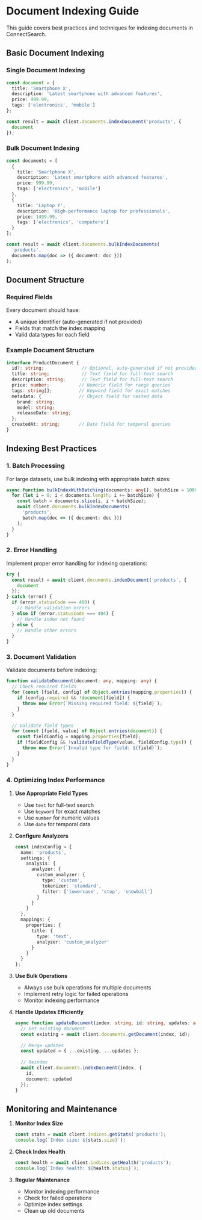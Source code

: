 # Document Indexing Guide

This guide covers best practices and techniques for indexing documents in ConnectSearch.

## Basic Document Indexing

### Single Document Indexing

```typescript
const document = {
  title: 'Smartphone X',
  description: 'Latest smartphone with advanced features',
  price: 999.99,
  tags: ['electronics', 'mobile']
};

const result = await client.documents.indexDocument('products', {
  document
});
```

### Bulk Document Indexing

```typescript
const documents = [
  {
    title: 'Smartphone X',
    description: 'Latest smartphone with advanced features',
    price: 999.99,
    tags: ['electronics', 'mobile']
  },
  {
    title: 'Laptop Y',
    description: 'High-performance laptop for professionals',
    price: 1499.99,
    tags: ['electronics', 'computers']
  }
];

const result = await client.documents.bulkIndexDocuments(
  'products',
  documents.map(doc => ({ document: doc }))
);
```

## Document Structure

### Required Fields

Every document should have:
- A unique identifier (auto-generated if not provided)
- Fields that match the index mapping
- Valid data types for each field

### Example Document Structure

```typescript
interface ProductDocument {
  id?: string;              // Optional, auto-generated if not provided
  title: string;            // Text field for full-text search
  description: string;      // Text field for full-text search
  price: number;           // Numeric field for range queries
  tags: string[];          // Keyword field for exact matches
  metadata: {              // Object field for nested data
    brand: string;
    model: string;
    releaseDate: string;
  };
  createdAt: string;       // Date field for temporal queries
}
```

## Indexing Best Practices

### 1. Batch Processing

For large datasets, use bulk indexing with appropriate batch sizes:

```typescript
async function bulkIndexWithBatching(documents: any[], batchSize = 1000) {
  for (let i = 0; i < documents.length; i += batchSize) {
    const batch = documents.slice(i, i + batchSize);
    await client.documents.bulkIndexDocuments(
      'products',
      batch.map(doc => ({ document: doc }))
    );
  }
}
```

### 2. Error Handling

Implement proper error handling for indexing operations:

```typescript
try {
  const result = await client.documents.indexDocument('products', {
    document
  });
} catch (error) {
  if (error.statusCode === 400) {
    // Handle validation errors
  } else if (error.statusCode === 404) {
    // Handle index not found
  } else {
    // Handle other errors
  }
}
```

### 3. Document Validation

Validate documents before indexing:

```typescript
function validateDocument(document: any, mapping: any) {
  // Check required fields
  for (const [field, config] of Object.entries(mapping.properties)) {
    if (config.required && !document[field]) {
      throw new Error(`Missing required field: ${field}`);
    }
  }

  // Validate field types
  for (const [field, value] of Object.entries(document)) {
    const fieldConfig = mapping.properties[field];
    if (fieldConfig && !validateFieldType(value, fieldConfig.type)) {
      throw new Error(`Invalid type for field: ${field}`);
    }
  }
}
```

### 4. Optimizing Index Performance

1. **Use Appropriate Field Types**
   - Use `text` for full-text search
   - Use `keyword` for exact matches
   - Use `number` for numeric values
   - Use `date` for temporal data

2. **Configure Analyzers**
   ```typescript
   const indexConfig = {
     name: 'products',
     settings: {
       analysis: {
         analyzer: {
           custom_analyzer: {
             type: 'custom',
             tokenizer: 'standard',
             filter: ['lowercase', 'stop', 'snowball']
           }
         }
       }
     },
     mappings: {
       properties: {
         title: {
           type: 'text',
           analyzer: 'custom_analyzer'
         }
       }
     }
   };
   ```

3. **Use Bulk Operations**
   - Always use bulk operations for multiple documents
   - Implement retry logic for failed operations
   - Monitor indexing performance

4. **Handle Updates Efficiently**
   ```typescript
   async function updateDocument(index: string, id: string, updates: any) {
     // Get existing document
     const existing = await client.documents.getDocument(index, id);
     
     // Merge updates
     const updated = { ...existing, ...updates };
     
     // Reindex
     await client.documents.indexDocument(index, {
       id,
       document: updated
     });
   }
   ```

## Monitoring and Maintenance

1. **Monitor Index Size**
   ```typescript
   const stats = await client.indices.getStats('products');
   console.log(`Index size: ${stats.size}`);
   ```

2. **Check Index Health**
   ```typescript
   const health = await client.indices.getHealth('products');
   console.log(`Index health: ${health.status}`);
   ```

3. **Regular Maintenance**
   - Monitor indexing performance
   - Check for failed operations
   - Optimize index settings
   - Clean up old documents 